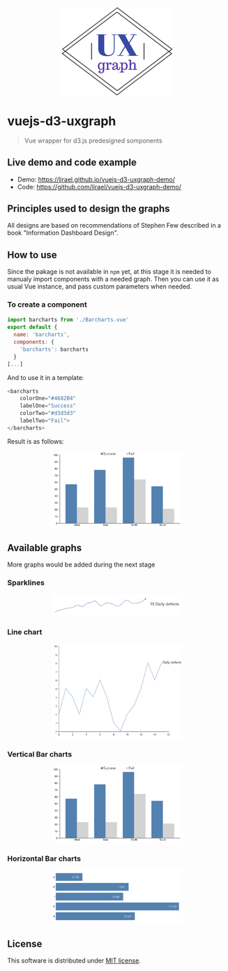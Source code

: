 <div align="center">
  <img width="256" heigth="256" src="/src/assets/uxgraph.png" alt="uxgraph logo">
</div>

# vuejs-d3-uxgraph

> Vue wrapper for d3.js predesigned somponents

## Live demo and code example

- Demo: https://lirael.github.io/vuejs-d3-uxgraph-demo/
- Code: https://github.com/lirael/vuejs-d3-uxgraph-demo/

## Principles used to design the graphs

All designs are based on recommendations of Stephen Few described in a book "Information Dashboard Design".

## How to use

Since the pakage is not available in `npm` yet, at this stage it is needed to manualy import components with a needed graph. Then you can use it as usual Vue instance, and pass custom parameters when needed.

### To create a component

```javascript
import barcharts from './Barcharts.vue'
export default {
  name: 'barcharts',
  components: {
    'barcharts': barcharts
  }
[...]
```

And to use it in a template:
```javascript
<barcharts
    colorOne="#4682B4" 
    labelOne="Success" 
    colorTwo="#d3d3d3" 
    labelTwo="Fail">
</barcharts>
```

Result is as follows:

<div align="center">
  <img width="300" heigth="400" src="/src/assets/bar.png">
</div>

## Available graphs
More graphs would be added during the next stage

### Sparklines
<div align="center">
  <img width="300" heigth="400" src="/src/assets/sparklines.png">
</div>

### Line chart
<div align="center">
  <img width="300" heigth="400" src="/src/assets/line.png">
</div>

### Vertical Bar charts
<div align="center">
  <img width="300" heigth="400" src="/src/assets/bar.png">
</div>

### Horizontal Bar charts
<div align="center">
  <img width="300" heigth="400" src="/src/assets/hbars.png">
</div>

## License

This software is distributed under [MIT license](LICENSE).

